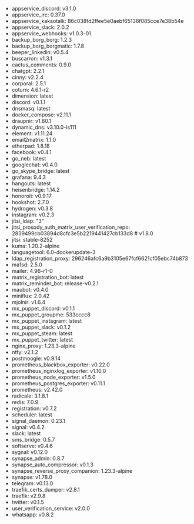 * appservice_discord: v3.1.0
* appservice_irc: 0.37.0
* appservice_kakaotalk: 86c038fd2ffee5e0aebf65136f085cce7e38b54e
* appservice_slack: 2.0.2
* appservice_webhooks: v1.0.3-01
* backup_borg_borg: 1.2.3
* backup_borg_borgmatic: 1.7.8
* beeper_linkedin: v0.5.4
* buscarron: v1.3.1
* cactus_comments: 0.9.0
* chatgpt: 2.2.1
* cinny: v2.2.4
* corporal: 2.5.1
* coturn: 4.6.1-r2
* dimension: latest
* discord: v0.1.1
* dnsmasq: latest
* docker_compose: v2.11.1
* draupnir: v1.80.1
* dynamic_dns: v3.10.0-ls111
* element: v1.11.24
* email2matrix: 1.1.0
* etherpad: 1.8.18
* facebook: v0.4.1
* go_neb: latest
* googlechat: v0.4.0
* go_skype_bridge: latest
* grafana: 9.4.3
* hangouts: latest
* heisenbridge: 1.14.2
* honoroit: v0.9.17
* hookshot: 2.7.0
* hydrogen: v0.3.8
* instagram: v0.2.3
* jitsi_ldap: "3"
* jitsi_prosody_auth_matrix_user_verification_repo: 2839499cb03894d8cfc3e5b2219441427cb133d8 # v1.8.0
* jitsi: stable-8252
* kuma: 1.20.2-alpine
* languagetool: 6.0-dockerupdate-3
* ldap_registration_proxy: 296246afc6a9b3105e67fcf6621cf05ebc74b873
* ma1sd: 2.5.0
* mailer: 4.96-r1-0
* matrix_registration_bot: latest
* matrix_reminder_bot: release-v0.2.1
* maubot: v0.4.0
* miniflux: 2.0.42
* mjolnir: v1.6.4
* mx_puppet_discord: v0.1.1
* mx_puppet_groupme: 533cccc8
* mx_puppet_instagram: latest
* mx_puppet_slack: v0.1.2
* mx_puppet_steam: latest
* mx_puppet_twitter: latest
* nginx_proxy: 1.23.3-alpine
* ntfy: v2.1.2
* postmoogle: v0.9.14
* prometheus_blackbox_exporter: v0.22.0
* prometheus_nginxlog_exporter: v1.10.0
* prometheus_node_exporter: v1.5.0
* prometheus_postgres_exporter: v0.11.1
* prometheus: v2.42.0
* radicale: 3.1.8.1
* redis: 7.0.9
* registration: v0.7.2
* scheduler: latest
* signal_daemon: 0.23.1
* signal: v0.4.2
* slack: latest
* sms_bridge: 0.5.7
* softserve: v0.4.6
* sygnal: v0.12.0
* synapse_admin: 0.8.7
* synapse_auto_compressor: v0.1.3
* synapse_reverse_proxy_companion: 1.23.3-alpine
* synapse: v1.78.0
* telegram: v0.13.0
* traefik_certs_dumper: v2.8.1
* traefik: v2.9.8
* twitter: v0.1.5
* user_verification_service: v2.0.0
* whatsapp: v0.8.2
